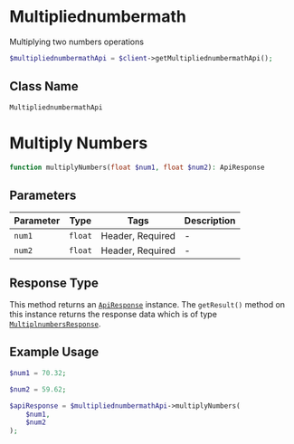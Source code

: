 # Multipliednumbermath

Multiplying two numbers operations

```php
$multipliednumbermathApi = $client->getMultipliednumbermathApi();
```

## Class Name

`MultipliednumbermathApi`


# Multiply Numbers

```php
function multiplyNumbers(float $num1, float $num2): ApiResponse
```

## Parameters

| Parameter | Type | Tags | Description |
|  --- | --- | --- | --- |
| `num1` | `float` | Header, Required | - |
| `num2` | `float` | Header, Required | - |

## Response Type

This method returns an [`ApiResponse`](../../doc/api-response.md) instance. The `getResult()` method on this instance returns the response data which is of type [`MultiplnumbersResponse`](../../doc/models/multiplnumbers-response.md).

## Example Usage

```php
$num1 = 70.32;

$num2 = 59.62;

$apiResponse = $multipliednumbermathApi->multiplyNumbers(
    $num1,
    $num2
);
```


